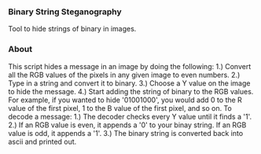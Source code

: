 ### Binary String Steganography
Tool to hide strings of binary in images.

### About
This script hides a message in an image by doing the following:
1.) Convert all the RGB values of the pixels in any given image to even numbers.
2.) Type in a string and convert it to binary. 
3.) Choose a Y value on the image to hide the message. 
4.) Start adding the string of binary to the RGB values. For example, if you wanted to hide '01001000', you would add 0 to the R value of the first pixel, 1 to the B value of the first pixel, and so on.
To decode a message:
1.) The decoder checks every Y value until it finds a '1'. 
2.) If an RGB value is even, it appends a '0' to your binay string. If an RGB value is odd, it appends a '1'.
3.) The binary string is converted back into ascii and printed out. 

